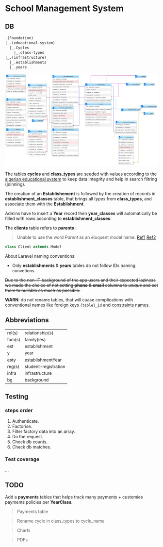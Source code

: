 # School Management System

## DB

```text
.(Foundation)
|_.(educational-system)
  |_.Cycles               
    |_.class-types          
|_.(infrastructure)     
  |_.establishments       
  |_.years                
```

![db URL diagram](./db.png)

The tables **cycles** and **class_types** are seeded with values according to the [algerian educational system](https://education.gov.dz/wp-content/uploads/2015/01/RESTRUCTURATION-DU-POST-OBLIGATOIRE.jpg) to keep data integrity and help in search filtring (joinning).

The creation of an **Establishement** is followed by the creation of records in **establishment_classes** table, that brings all _types_ from **class_types**, and associate them with the **Establishment**.

Admins have to insert a **Year** record then **year_classes** will automatically be filled with rows according to **establishment_classes**.

The **clients** table refers to **parents** :

> Unable to use the word _Parent_ as an eloquent model name. [Ref1](https://laravel.com/docs/8.x/eloquent#table-names) [Ref2](https://www.php.net/manual/en/reserved.php)

```php
class Client extends Model
```

About Laravel naming conventions:

- Only **establishments** & **years** tables do not follow IDs naming convetions.

~~Due to the non-IT background of the app users and their expected laziness we made the choice of not setting **phone** & **email** columns to _unique_ and set them to nullable as much as possible.~~

**WARN**: do not rename tables, that will cuase complications with conventional names like foreign keys `{table}_id` and [constraints names](https://laravel.com/docs/8.x/migrations#renaming-tables-with-foreign-keys).

## Abbreviations

|        |                      |
| ------ | -------------------- |
| rel(s) | relationship(s)      |
| fam(s) | family(ies)          |
| est    | establishment        |
| y      | year                 |
| esty   | establishmentYear    |
| reg(s) | student-registration |
| infra  | infrastructure       |
| bg     | background           |

## Testing

### steps order

1. Authenticate.
2. Factorise.
3. Filter factory data into an array.
4. Do the request.
5. Check db counts.
6. Check db matches.

### Test coverage

...

## TODO

Add a **payments** tables that helps track many payments + customies payments policies per **YearClass**.

> Payments table

> Rename cycle in class_types to cycle_name

> Charts

> PDFs
